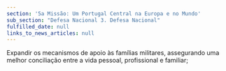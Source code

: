 ```yaml
---
section: '5a Missão: Um Portugal Central na Europa e no Mundo'
sub_section: "Defesa Nacional 3. Defesa Nacional"
fulfilled_date: null
links_to_news_articles: null
---
```


Expandir os mecanismos de apoio às famílias militares, assegurando uma melhor conciliação entre a vida pessoal, profissional e familiar;